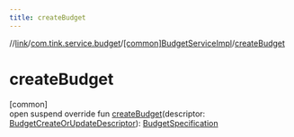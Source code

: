 ```yaml
---
title: createBudget
---
```

//[link](../../../index.html)/[com.tink.service.budget](../index.html)/[[common]BudgetServiceImpl](index.html)/[createBudget](create-budget.html)



# createBudget



[common]\
open suspend override fun [createBudget](create-budget.html)(descriptor: [BudgetCreateOrUpdateDescriptor](../../com.tink.model.budget/[common]-budget-create-or-update-descriptor/index.html)): [BudgetSpecification](../../com.tink.model.budget/index.html#1357535401%2FClasslikes%2F-1713223439)




